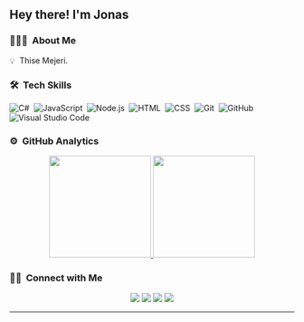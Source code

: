 
<h2>Hey there! I'm Jonas</h2>

<!-- ## 👋 &nbsp;Hey there! I'm Aditya -->

### 👨🏻‍💻 &nbsp;About Me

💡 &nbsp;Thise Mejeri.


### 🛠 &nbsp;Tech Skills

![C#](https://img.shields.io/badge/-CSharp-05122A?style=flat&logo=c&logoColor=A8B9CC)&nbsp;
![JavaScript](https://img.shields.io/badge/-JavaScript-05122A?style=flat&logo=javascript)&nbsp;
![Node.js](https://img.shields.io/badge/-Node.js-05122A?style=flat&logo=node.js)&nbsp;
![HTML](https://img.shields.io/badge/-HTML-05122A?style=flat&logo=HTML5)&nbsp;
![CSS](https://img.shields.io/badge/-CSS-05122A?style=flat&logo=CSS3&logoColor=1572B6)&nbsp;
![Git](https://img.shields.io/badge/-Git-05122A?style=flat&logo=git)&nbsp;
![GitHub](https://img.shields.io/badge/-GitHub-05122A?style=flat&logo=github)&nbsp;
![Visual Studio Code](https://img.shields.io/badge/-Visual%20Studio%20Code-05122A?style=flat&logo=visual-studio-code&logoColor=007ACC)&nbsp;

### ⚙️ &nbsp;GitHub Analytics

<p align="center">
<a href="https://github.com/JrjThise">
  <img height="180em" src="https://github-readme-stats-eight-theta.vercel.app/api?username=JrjThise&show_icons=true&theme=algolia&include_all_commits=true&count_private=true"/>
  <img height="180em" src="https://github-readme-stats-eight-theta.vercel.app/api/top-langs/?username=JrjThise&layout=compact&langs_count=8&theme=algolia"/>
</a>
</p>

### 🤝🏻 &nbsp;Connect with Me

<p align="center">
<a href="https://www.jonasrudbeck.dk"><img src="https://img.shields.io/badge/-jonasrudbeck.dk-3423A6?style=flat&logo=Google-Chrome&logoColor=white"/></a>
<a href="https://www.linkedin.com/in/jonas-rudbeck-johansen-78b42321b/"><img src="https://img.shields.io/badge/-Jonas%20Johansen-0077B5?style=flat&logo=Linkedin&logoColor=white"/></a>
<a href="mailto:jonasrj97@gmail.com"><img src="https://img.shields.io/badge/-jonasrj97@gmail.com-D14836?style=flat&logo=Gmail&logoColor=white"/></a>
<a href="mailto:jrj@thise.dk"><img src="https://img.shields.io/badge/-Work:jrj@thise.dk-D14836?style=flat&logo=Gmail&logoColor=white"/></a>
</p>

-----
